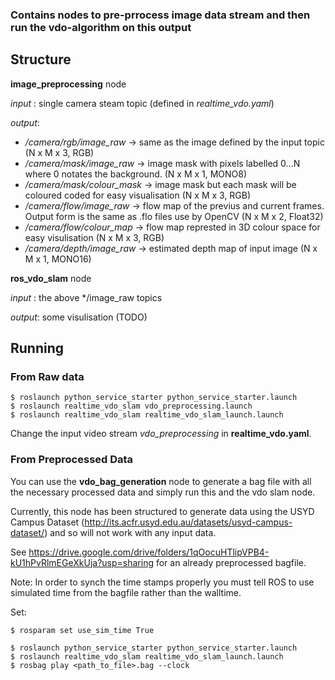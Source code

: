 ### Contains nodes to pre-prrocess image data stream and then run the vdo-algorithm on this output

## Structure
__image_preprocessing__ node

_input_ : single camera steam topic (defined in _realtime_vdo.yaml_)

_output_:

- _/camera/rgb/image_raw_ -> same as the image defined by the input topic (N x M x 3, RGB)
- _/camera/mask/image_raw_ -> image mask with pixels labelled 0...N where 0 notates the background. (N x M x 1, MONO8)
- _/camera/mask/colour_mask_ -> image mask but each mask will be coloured coded for easy visualisation (N x M x 3, RGB)
- _/camera/flow/image_raw_ -> flow map of the previus and current frames. Output form is the same as .flo files use by OpenCV (N x M x 2, Float32)
- _/camera/flow/colour_map_ -> flow map represted in 3D colour space for easy visulisation (N x M x 3, RGB)
- _/camera/depth/image_raw_ -> estimated depth map of input image (N x M x 1, MONO16)


__ros_vdo_slam__ node

_input_ : the above */image_raw topics

_output_: some visulisation (TODO)

## Running ##

### From Raw data

```
$ roslaunch python_service_starter python_service_starter.launch
$ roslaunch realtime_vdo_slam vdo_preprocessing.launch 
$ roslaunch realtime_vdo_slam realtime_vdo_slam_launch.launch 
```

Change the input video stream _vdo_preprocessing_ in __realtime_vdo.yaml__.

### From Preprocessed Data
You can use the __vdo_bag_generation__ node to generate a bag file with all the necessary processed data and simply run this and the vdo slam node.

Currently, this node has been structured to generate data using the USYD Campus Dataset (http://its.acfr.usyd.edu.au/datasets/usyd-campus-dataset/) and so will not work with any input data.

See https://drive.google.com/drive/folders/1qOocuHTlipVPB4-kU1hPvRlmEGeXkUja?usp=sharing for an already preprocessed bagfile. 

Note: In order to synch the time stamps properly you must tell ROS to use simulated time from the bagfile rather than the walltime.

Set:
```
$ rosparam set use_sim_time True
```

```
$ roslaunch python_service_starter python_service_starter.launch
$ roslaunch realtime_vdo_slam realtime_vdo_slam_launch.launch 
$ rosbag play <path_to_file>.bag --clock
```


